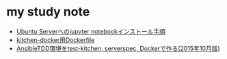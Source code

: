 # my study note

- [Ubuntu Serverへのjupyter notebookインストール手順](./contents/0003.md)
- [kitchen-docker用Dockerfile](./contents/0002.md)
- [AnsibleTDD環境をtest-kitchen, serverspec, Dockerで作る(2015年10月版)](./contents/0001.md)